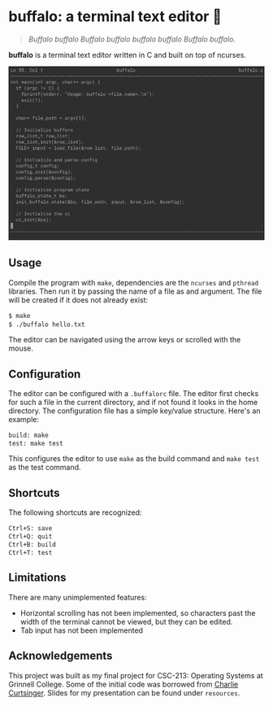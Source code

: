 # buffalo: a terminal text editor 🦬

> *Buffalo buffalo Buffalo buffalo buffalo buffalo Buffalo buffalo.*

**buffalo** is a terminal text editor written in C and built on top of ncurses.

![preview](resources/buffalo-preview.png)

## Usage

Compile the program with `make`, dependencies are the `ncurses` and `pthread` libraries. Then run it by passing the name of a file as and argument. The file will be created if it does not already exist:

```sh
$ make
$ ./buffalo hello.txt
```

The editor can be navigated using the arrow keys or scrolled with the mouse.

## Configuration

The editor can be configured with a `.buffalorc` file. The editor first checks for such a file in the current directory, and if not found it looks in the home directory. The configuration file has a simple key/value structure. Here's an example:

```
build: make
test: make test
```

This configures the editor to use `make` as the build command and `make test` as the test command.

## Shortcuts

The following shortcuts are recognized:

```
Ctrl+S: save
Ctrl+Q: quit
Ctrl+B: build
Ctrl+T: test
```

## Limitations

There are many unimplemented features:

- Horizontal scrolling has not been implemented, so characters past the width of the terminal cannot be viewed, but they can be edited.
- Tab input has not been implemented

## Acknowledgements

This project was built as my final project for CSC-213: Operating Systems at Grinnell College. Some of the initial code was borrowed from [Charlie Curtsinger](https://curtsinger.cs.grinnell.edu/). Slides for my presentation can be found under `resources`.